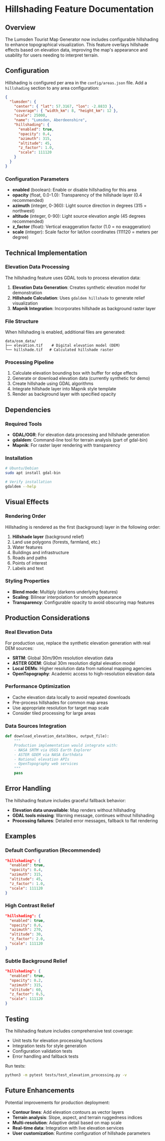 # Hillshading Feature Documentation

## Overview

The Lumsden Tourist Map Generator now includes configurable hillshading to enhance topographical visualization. This feature overlays hillshade effects based on elevation data, improving the map's appearance and usability for users needing to interpret terrain.

## Configuration

Hillshading is configured per area in the `config/areas.json` file. Add a `hillshading` section to any area configuration:

```json
{
  "lumsden": {
    "center": { "lat": 57.3167, "lon": -2.8833 },
    "coverage": { "width_km": 8, "height_km": 12 },
    "scale": 25000,
    "name": "Lumsden, Aberdeenshire",
    "hillshading": {
      "enabled": true,
      "opacity": 0.4,
      "azimuth": 315,
      "altitude": 45,
      "z_factor": 1.0,
      "scale": 111120
    }
  }
}
```

### Configuration Parameters

- **enabled** (boolean): Enable or disable hillshading for this area
- **opacity** (float, 0.0-1.0): Transparency of the hillshade layer (0.4 recommended)
- **azimuth** (integer, 0-360): Light source direction in degrees (315 = northwest)
- **altitude** (integer, 0-90): Light source elevation angle (45 degrees recommended)
- **z_factor** (float): Vertical exaggeration factor (1.0 = no exaggeration)
- **scale** (integer): Scale factor for lat/lon coordinates (111120 = meters per degree)

## Technical Implementation

### Elevation Data Processing

The hillshading feature uses GDAL tools to process elevation data:

1. **Elevation Data Generation**: Creates synthetic elevation model for demonstration
2. **Hillshade Calculation**: Uses `gdaldem hillshade` to generate relief visualization
3. **Mapnik Integration**: Incorporates hillshade as background raster layer

### File Structure

When hillshading is enabled, additional files are generated:

```
data/osm_data/
├── elevation.tif    # Digital elevation model (DEM)
└── hillshade.tif   # Calculated hillshade raster
```

### Processing Pipeline

1. Calculate elevation bounding box with buffer for edge effects
2. Generate or download elevation data (currently synthetic for demo)
3. Create hillshade using GDAL algorithms
4. Integrate hillshade layer into Mapnik style template
5. Render as background layer with specified opacity

## Dependencies

### Required Tools

- **GDAL/OGR**: For elevation data processing and hillshade generation
- **gdaldem**: Command-line tool for terrain analysis (part of gdal-bin)
- **Mapnik**: For raster layer rendering with transparency

### Installation

```bash
# Ubuntu/Debian
sudo apt install gdal-bin

# Verify installation
gdaldem --help
```

## Visual Effects

### Rendering Order

Hillshading is rendered as the first (background) layer in the following order:

1. **Hillshade layer** (background relief)
2. Land use polygons (forests, farmland, etc.)
3. Water features
4. Buildings and infrastructure
5. Roads and paths
6. Points of interest
7. Labels and text

### Styling Properties

- **Blend mode**: Multiply (darkens underlying features)
- **Scaling**: Bilinear interpolation for smooth appearance
- **Transparency**: Configurable opacity to avoid obscuring map features

## Production Considerations

### Real Elevation Data

For production use, replace the synthetic elevation generation with real DEM sources:

- **SRTM**: Global 30m/90m resolution elevation data
- **ASTER GDEM**: Global 30m resolution digital elevation model
- **Local DEMs**: Higher resolution data from national mapping agencies
- **OpenTopography**: Academic access to high-resolution elevation data

### Performance Optimization

- Cache elevation data locally to avoid repeated downloads
- Pre-process hillshades for common map areas
- Use appropriate resolution for target map scale
- Consider tiled processing for large areas

### Data Sources Integration

```python
def download_elevation_data(bbox, output_file):
    """
    Production implementation would integrate with:
    - NASA SRTM via USGS Earth Explorer
    - ASTER GDEM via NASA Earthdata
    - National elevation APIs
    - OpenTopography web services
    """
    pass
```

## Error Handling

The hillshading feature includes graceful fallback behavior:

- **Elevation data unavailable**: Map renders without hillshading
- **GDAL tools missing**: Warning message, continues without hillshading
- **Processing failures**: Detailed error messages, fallback to flat rendering

## Examples

### Default Configuration (Recommended)

```json
"hillshading": {
  "enabled": true,
  "opacity": 0.4,
  "azimuth": 315,
  "altitude": 45,
  "z_factor": 1.0,
  "scale": 111120
}
```

### High Contrast Relief

```json
"hillshading": {
  "enabled": true,
  "opacity": 0.6,
  "azimuth": 270,
  "altitude": 30,
  "z_factor": 2.0,
  "scale": 111120
}
```

### Subtle Background Relief

```json
"hillshading": {
  "enabled": true,
  "opacity": 0.2,
  "azimuth": 315,
  "altitude": 60,
  "z_factor": 0.5,
  "scale": 111120
}
```

## Testing

The hillshading feature includes comprehensive test coverage:

- Unit tests for elevation processing functions
- Integration tests for style generation
- Configuration validation tests
- Error handling and fallback tests

Run tests:

```bash
python3 -m pytest tests/test_elevation_processing.py -v
```

## Future Enhancements

Potential improvements for production deployment:

- **Contour lines**: Add elevation contours as vector layers
- **Terrain analysis**: Slope, aspect, and terrain ruggedness indices
- **Multi-resolution**: Adaptive detail based on map scale
- **Real-time data**: Integration with live elevation services
- **User customization**: Runtime configuration of hillshade parameters